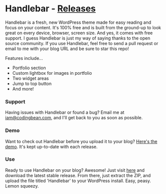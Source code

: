 Handlebar - [Releases](https://github.com/Codingbean/Handlebar/releases)
=========

Handlebar is a fresh, new WordPress theme made for easy reading and focus on your content. It's 100% free and is built from the ground-up to look great on every device, browser, screen size. And yes, it comes with free support. I guess Handlebar is just my way of saying thanks to the open source community. If you use Handlebar, feel free to send a pull request or email to me with your blog URL and be sure to star this repo!

Features include...
  * Portfolio section
  * Custom lightbox for images in portfolio
  * Two widget areas
  * Jump to top button
  * And more!

### Support

Having issues with Handlebar or found a bug? Email me at iam@codingbean.com, and I'll get back to you as soon as possible.

### Demo

Want to check out Handlebar before you upload it to your blog? [Here's the demo](http://codingbean.com/theme/handlebar/). It's kept up-to-date with each release.

### Use

Ready to use Handlebar on your blog? Awesome! Just visit [here](https://github.com/Codingbean/Handlebar/releases) and download the latest stable release. From there, just extract the ZIP, and upload the file titled 'Handlebar' to your WordPress install. Easy, peasy. Lemon squeezy.
